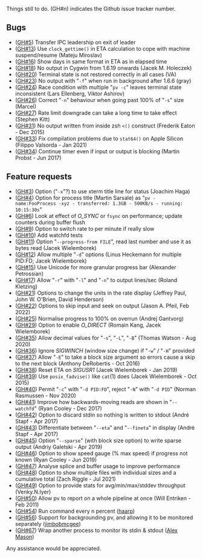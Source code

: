 Things still to do.  (GH#n) indicates the Github issue tracker number.

Bugs
----

 * ([GH#5](https://github.com/a-j-wood/pv/issues/5)) Transfer IPC leadership on exit of leader
 * ([GH#13](https://github.com/a-j-wood/pv/issues/13)) Use `clock_gettime()` in ETA calculation to cope with machine suspend/resume (Mateju Miroslav)
 * ([GH#16](https://github.com/a-j-wood/pv/issues/16)) Show days in same format in ETA as in elapsed time
 * ([GH#18](https://github.com/a-j-wood/pv/issues/18)) No output in Cygwin from 1.6.19 onwards (Jacek M. Holeczek)
 * ([GH#20](https://github.com/a-j-wood/pv/issues/20)) Terminal state is not restored correctly in all cases (VA)
 * ([GH#23](https://github.com/a-j-wood/pv/issues/23)) No output with "`-f`" when run in background after 1.6.6 (gray)
 * ([GH#24](https://github.com/a-j-wood/pv/issues/24)) Race condition with multiple "`pv -c`" leaves terminal state inconsistent (Lars Ellenberg, Viktor Ashirov)
 * ([GH#26](https://github.com/a-j-wood/pv/issues/26)) Correct "`-n`" behaviour when going past 100% of "`-s`" size (Marcel)
 * ([GH#27](https://github.com/a-j-wood/pv/issues/27)) Rate limit downgrade can take a long time to take effect (Stephen Kitt)
 * ([GH#31](https://github.com/a-j-wood/pv/issues/31)) No output written from inside zsh `<()` construct (Frederik Eaton - Dec 2015)
 * ([GH#33](https://github.com/a-j-wood/pv/issues/33)) Fix compilation problems due to `stat64()` on Apple Silicon (Filippo Valsorda - Jan 2021)
 * ([GH#34](https://github.com/a-j-wood/pv/issues/34)) Continue timer even if input or output is blocking (Martin Probst - Jun 2017)

Feature requests
----------------

 * ([GH#3](https://github.com/a-j-wood/pv/issues/3)) Option ("`-x`"?) to use xterm title line for status (Joachim Haga)
 * ([GH#4](https://github.com/a-j-wood/pv/issues/4)) Option for process title (Martin Sarsale) as "`pv - name:FooProcess -xyz - transferred: 1.3GB - 500KB/s - running: 10:15:30s`"
 * ([GH#6](https://github.com/a-j-wood/pv/issues/6)) Look at effect of *O_SYNC* or `fsync` on performance; update counters during buffer flush
 * ([GH#9](https://github.com/a-j-wood/pv/issues/9)) Option to switch rate to per minute if really slow
 * ([GH#10](https://github.com/a-j-wood/pv/issues/10)) Add watchfd tests
 * ([GH#11](https://github.com/a-j-wood/pv/issues/11)) Option "`--progress-from FILE`", read last number and use it as bytes read (Jacek Wielemborek)
 * ([GH#12](https://github.com/a-j-wood/pv/issues/12)) Allow multiple "`-d`" options (Linus Heckemann for multiple PID:FD; Jacek Wielemborek)
 * ([GH#15](https://github.com/a-j-wood/pv/issues/15)) Use Unicode for more granular progress bar (Alexander Petrossian)
 * ([GH#17](https://github.com/a-j-wood/pv/issues/17)) Allow "`-r`" with "`-l`" and "`-n`" to output lines/sec (Roland Kletzing)
 * ([GH#21](https://github.com/a-j-wood/pv/issues/21)) Options to change the units in the rate display (Jeffrey Paul, John W. O'Brien, David Henderson)
 * ([GH#22](https://github.com/a-j-wood/pv/issues/22)) Options to skip input and seek on output (Jason A. Pfeil, Feb 2022)
 * ([GH#25](https://github.com/a-j-wood/pv/issues/25)) Normalise progress to 100% on overrun (Andrej Gantvorg)
 * ([GH#29](https://github.com/a-j-wood/pv/issues/29)) Option to enable *O_DIRECT* (Romain Kang, Jacek Wielemborek)
 * ([GH#35](https://github.com/a-j-wood/pv/issues/35)) Allow decimal values for "`-s`", "`-L`", "`-B`" (Thomas Watson - Aug 2020)
 * ([GH#36](https://github.com/a-j-wood/pv/issues/36)) Ignore *SIGWINCH* (window size change) if "`-w`" / "`-H`" provided
 * ([GH#37](https://github.com/a-j-wood/pv/issues/37)) Allow "`-E`" to take a block size argument so errors cause a skip to the next block (Anthony DeRobertis - Oct 2016)
 * ([GH#38](https://github.com/a-j-wood/pv/issues/38)) Reset ETA on *SIGUSR1* (Jacek Wielemborek - Jan 2019)
 * ([GH#39](https://github.com/a-j-wood/pv/issues/39)) Use `posix_fadvise()` like `cat`(1) does (Jacek Wielemborek - Oct 2015)
 * ([GH#40](https://github.com/a-j-wood/pv/issues/40)) Permit "`-c`" with "`-d PID:FD`", reject "`-N`" with "`-d PID`" (Norman Rasmussen - Nov 2020)
 * ([GH#41](https://github.com/a-j-wood/pv/issues/41)) Improve how backwards-moving reads are shown in "`--watchfd`" (Ryan Cooley - Dec 2017)
 * ([GH#42](https://github.com/a-j-wood/pv/issues/42)) Option to discard stdin so nothing is written to stdout (André Stapf - Apr 2017)
 * ([GH#43](https://github.com/a-j-wood/pv/issues/43)) Differentiate between "`--eta`" and "`--fineta`" in display (André Stapf - Apr 2017)
 * ([GH#45](https://github.com/a-j-wood/pv/issues/45)) Option "`--sparse`" (with block size option) to write sparse output (Andriy Galetski - Apr 2019)
 * ([GH#46](https://github.com/a-j-wood/pv/issues/46)) Option to show speed gauge (% max speed) if progress not known (Ryan Cooley - Jun 2019)
 * ([GH#47](https://github.com/a-j-wood/pv/issues/47)) Analyse splice and buffer usage to improve performance
 * ([GH#48](https://github.com/a-j-wood/pv/issues/48)) Option to show multiple files with individual sizes and a cumulative total (Zach Riggle - Jul 2021)
 * ([GH#49](https://github.com/a-j-wood/pv/issues/49)) Option to provide stats for avg/min/max/stddev throughput (Venky.N.Iyer)
 * ([GH#50](https://github.com/a-j-wood/pv/issues/50)) Allow pv to report on a whole pipeline at once (Will Entriken - Feb 2011)
 * ([GH#54](https://github.com/a-j-wood/pv/issues/54)) Run command every n percent ([haarp](https://github.com/haarp))
 * ([GH#56](https://github.com/a-j-wood/pv/issues/56)) Support for backgrounding pv, and allowing it to be monitored separately ([jimbobmcgee](https://github.com/jimbobmcgee))
 * ([GH#67](https://github.com/a-j-wood/pv/issues/67)) Wrap another process to monitor its stdin & stdout ([Alex Mason](https://github.com/axman6))

Any assistance would be appreciated.
